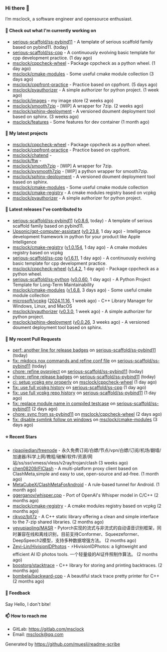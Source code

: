 ### Hi there 👋

I’m msclock, a software engineer and opensource enthusiast.

#### 👷 Check out what I'm currently working on

- [serious-scaffold/ss-pybind11](https://github.com/serious-scaffold/ss-pybind11) - A template of serious scaffold family based on pybind11. (today)
- [serious-scaffold/ss-cpp](https://github.com/serious-scaffold/ss-cpp) - A continuously evolving basic template for cpp development practice. (1 day ago)
- [msclock/cppcheck-wheel](https://github.com/msclock/cppcheck-wheel) - Package cppcheck as a python wheel. (1 day ago)
- [msclock/cmake-modules](https://github.com/msclock/cmake-modules) - Some useful cmake module collection (3 days ago)
- [msclock/cppfront-practice](https://github.com/msclock/cppfront-practice) - Practice based on cppfront. (5 days ago)
- [msclock/pyauthorizer](https://github.com/msclock/pyauthorizer) - A simple authorizer for python project. (1 week ago)
- [msclock/images](https://github.com/msclock/images) - my image store (2 weeks ago)
- [msclock/smooth7zip](https://github.com/msclock/smooth7zip) - [WIP] A wrapper for 7zip. (2 weeks ago)
- [msclock/sphinx-deployment](https://github.com/msclock/sphinx-deployment) - A versioned doument deployment tool based on sphinx. (3 weeks ago)
- [msclock/features](https://github.com/msclock/features) - Some features for dev container (1 month ago)

#### 🌱 My latest projects

- [msclock/cppcheck-wheel](https://github.com/msclock/cppcheck-wheel) - Package cppcheck as a python wheel.
- [msclock/cppfront-practice](https://github.com/msclock/cppfront-practice) - Practice based on cppfront.
- [msclock/chatend](https://github.com/msclock/chatend) - 
- [msclock/ftw](https://github.com/msclock/ftw) - 
- [msclock/smooth7zip](https://github.com/msclock/smooth7zip) - [WIP] A wrapper for 7zip.
- [msclock/pysmooth7zip](https://github.com/msclock/pysmooth7zip) - [WIP] a python wrapper for smooth7zip.
- [msclock/sphinx-deployment](https://github.com/msclock/sphinx-deployment) - A versioned doument deployment tool based on sphinx.
- [msclock/cmake-modules](https://github.com/msclock/cmake-modules) - Some useful cmake module collection
- [msclock/cmake-registry](https://github.com/msclock/cmake-registry) - A cmake modules registry based on vcpkg
- [msclock/pyauthorizer](https://github.com/msclock/pyauthorizer) - A simple authorizer for python project.

#### 🔭 Latest releases I've contributed to

- [serious-scaffold/ss-pybind11](https://github.com/serious-scaffold/ss-pybind11) ([v0.8.6](https://github.com/serious-scaffold/ss-pybind11/releases/tag/v0.8.6), today) - A template of serious scaffold family based on pybind11.
- [Upsonic/gpt-computer-assistant](https://github.com/Upsonic/gpt-computer-assistant) ([v0.23.8](https://github.com/Upsonic/gpt-computer-assistant/releases/tag/v0.23.8), 1 day ago) - Intelligence development framework in python for your product like Apple Intelligence
- [msclock/cmake-registry](https://github.com/msclock/cmake-registry) ([v1.0.154](https://github.com/msclock/cmake-registry/releases/tag/v1.0.154), 1 day ago) - A cmake modules registry based on vcpkg
- [serious-scaffold/ss-cpp](https://github.com/serious-scaffold/ss-cpp) ([v1.6.11](https://github.com/serious-scaffold/ss-cpp/releases/tag/v1.6.11), 1 day ago) - A continuously evolving basic template for cpp development practice.
- [msclock/cppcheck-wheel](https://github.com/msclock/cppcheck-wheel) ([v1.4.2](https://github.com/msclock/cppcheck-wheel/releases/tag/v1.4.2), 1 day ago) - Package cppcheck as a python wheel.
- [serious-scaffold/ss-python](https://github.com/serious-scaffold/ss-python) ([v0.0.60](https://github.com/serious-scaffold/ss-python/releases/tag/v0.0.60), 1 day ago) - A Python Project Template for Long-Term Maintainability
- [msclock/cmake-modules](https://github.com/msclock/cmake-modules) ([v1.6.8](https://github.com/msclock/cmake-modules/releases/tag/v1.6.8), 3 days ago) - Some useful cmake module collection
- [microsoft/vcpkg](https://github.com/microsoft/vcpkg) ([2024.11.16](https://github.com/microsoft/vcpkg/releases/tag/2024.11.16), 1 week ago) - C&#43;&#43; Library Manager for Windows, Linux, and MacOS
- [msclock/pyauthorizer](https://github.com/msclock/pyauthorizer) ([v0.3.0](https://github.com/msclock/pyauthorizer/releases/tag/v0.3.0), 1 week ago) - A simple authorizer for python project.
- [msclock/sphinx-deployment](https://github.com/msclock/sphinx-deployment) ([v0.0.26](https://github.com/msclock/sphinx-deployment/releases/tag/v0.0.26), 3 weeks ago) - A versioned doument deployment tool based on sphinx.

#### 🔨 My recent Pull Requests

- [perf: another line for release badges](https://github.com/serious-scaffold/ss-pybind11/pull/19) on [serious-scaffold/ss-pybind11](https://github.com/serious-scaffold/ss-pybind11) (today)
- [fix: mkdocs nox commands and refine conf file](https://github.com/serious-scaffold/ss-pybind11/pull/18) on [serious-scaffold/ss-pybind11](https://github.com/serious-scaffold/ss-pybind11) (today)
- [chore: refine pyproject](https://github.com/serious-scaffold/ss-pybind11/pull/17) on [serious-scaffold/ss-pybind11](https://github.com/serious-scaffold/ss-pybind11) (today)
- [chore: refine release badges](https://github.com/serious-scaffold/ss-pybind11/pull/16) on [serious-scaffold/ss-pybind11](https://github.com/serious-scaffold/ss-pybind11) (today)
- [ci: setup vcpkg env properly](https://github.com/msclock/cppcheck-wheel/pull/44) on [msclock/cppcheck-wheel](https://github.com/msclock/cppcheck-wheel) (1 day ago)
- [fix: use full vcpkg history](https://github.com/serious-scaffold/ss-cpp/pull/397) on [serious-scaffold/ss-cpp](https://github.com/serious-scaffold/ss-cpp) (1 day ago)
- [fix: use full vcpkg repo history](https://github.com/serious-scaffold/ss-pybind11/pull/11) on [serious-scaffold/ss-pybind11](https://github.com/serious-scaffold/ss-pybind11) (1 day ago)
- [fix: replace module name in compiled testcase](https://github.com/serious-scaffold/ss-pybind11/pull/3) on [serious-scaffold/ss-pybind11](https://github.com/serious-scaffold/ss-pybind11) (2 days ago)
- [chore: sync from ss-pybind11](https://github.com/msclock/cppcheck-wheel/pull/43) on [msclock/cppcheck-wheel](https://github.com/msclock/cppcheck-wheel) (2 days ago)
- [fix: disable symlink follow on windows](https://github.com/msclock/cmake-modules/pull/131) on [msclock/cmake-modules](https://github.com/msclock/cmake-modules) (3 days ago)

#### ⭐ Recent Stars

- [ripaojiedian/freenode](https://github.com/ripaojiedian/freenode) - 永久免费订阅/白嫖/节点/vpn/白嫖/订阅/机场/翻墙/加速器/科学上网/教程/破解/软件/资源/网站/ss/ssr/vmess/vless/v2ray/trojan/clash (3 weeks ago)
- [chen08209/FlClash](https://github.com/chen08209/FlClash) - A multi-platform proxy client based on ClashMeta,simple and easy to use, open-source and ad-free. (1 month ago)
- [MetaCubeX/ClashMetaForAndroid](https://github.com/MetaCubeX/ClashMetaForAndroid) - A rule-based tunnel for Android. (1 month ago)
- [ggerganov/whisper.cpp](https://github.com/ggerganov/whisper.cpp) - Port of OpenAI&#39;s Whisper model in C/C&#43;&#43; (2 months ago)
- [msclock/cmake-registry](https://github.com/msclock/cmake-registry) - A cmake modules registry based on vcpkg (2 months ago)
- [rikyoz/bit7z](https://github.com/rikyoz/bit7z) - A C&#43;&#43; static library offering a clean and simple interface to the 7-zip shared libraries. (2 months ago)
- [yeyupiaoling/MASR](https://github.com/yeyupiaoling/MASR) - Pytorch实现的流式与非流式的自动语音识别框架，同时兼容在线和离线识别，目前支持Conformer、Squeezeformer、DeepSpeech2模型，支持多种数据增强方法。 (2 months ago)
- [Zeyi-Lin/HivisionIDPhotos](https://github.com/Zeyi-Lin/HivisionIDPhotos) - ⚡️HivisionIDPhotos: a lightweight and efficient AI ID photos tools. 一个轻量级的AI证件照制作算法。 (2 months ago)
- [boostorg/stacktrace](https://github.com/boostorg/stacktrace) - C&#43;&#43; library for storing and printing backtraces. (2 months ago)
- [bombela/backward-cpp](https://github.com/bombela/backward-cpp) - A beautiful stack trace pretty printer for C&#43;&#43; (2 months ago)

#### 💬 Feedback

Say Hello, I don't bite!

#### 📫 How to reach me

- GitLab: https://gitlab.com/msclock
- Email: msclock@qq.com

Generated by https://github.com/muesli/readme-scribe
